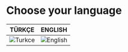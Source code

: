 # Choose your language
| TÜRKÇE  | ENGLISH |
| ------------- | ------------- |
| ![Turkce](<img src="https://cdn-icons-png.flaticon.com/512/9906/9906530.png" width="250" height="250">)  | ![English](<img src="https://cdn-icons-png.flaticon.com/512/323/323310.png" width="250" height="250">) |
